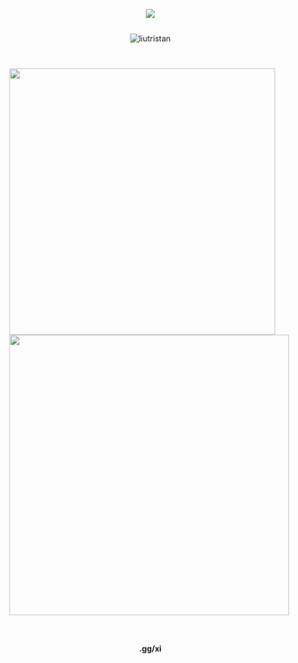 <p align="center"> <img src="![](https://komarev.com/ghpvc/?username=liutristan)"/> </p>
<p href="Tukz" align="center">
    <img alt="" src=https://lanyard.cnrad.dev/api/203581629367713794>

</p>
<p align="center"> <img src="https://gpvc.arturio.dev/liutristan" alt="liutristan" /> </p>

<br/>
<p align="left">
  <a href="https://cloudcant.github.io">
    <img width="475px" src="https://github-readme-stats.vercel.app/api?username=liutristan&show_icons=true&theme=tokyonight&hide_border=true" />
    <img width="500px" src="https://github-readme-streak-stats.herokuapp.com/?user=liutristan&theme=tokyonight&hide_border=true" />
  </a>
</p>
<br>

<div align="center"><h4>.gg/xi<h4/></div>  

